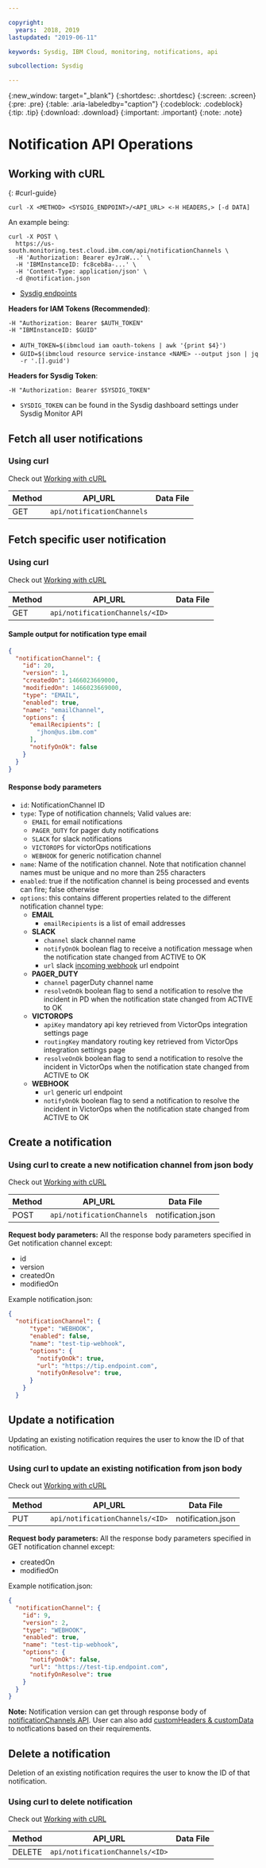 ```yaml
---

copyright:
  years:  2018, 2019
lastupdated: "2019-06-11"

keywords: Sysdig, IBM Cloud, monitoring, notifications, api

subcollection: Sysdig

---
```


{:new_window: target="_blank"}
{:shortdesc: .shortdesc}
{:screen: .screen}
{:pre: .pre}
{:table: .aria-labeledby="caption"}
{:codeblock: .codeblock}
{:tip: .tip}
{:download: .download}
{:important: .important}
{:note: .note}

# Notification API Operations

## Working with cURL
{: #curl-guide}

```shell
curl -X <METHOD> <SYSDIG_ENDPOINT>/<API_URL> <-H HEADERS,> [-d DATA]
```

An example being:
```shell
curl -X POST \
  https://us-south.monitoring.test.cloud.ibm.com/api/notificationChannels \
  -H 'Authorization: Bearer eyJraW...' \
  -H 'IBMInstanceID: fc8ceb8a-...' \
  -H 'Content-Type: application/json' \
  -d @notification.json
```

* [Sysdig endpoints](https://test.cloud.ibm.com/docs/services/Monitoring-with-Sysdig?topic=Sysdig-endpoints#endpoints_sysdig)

**Headers for IAM Tokens (Recommended)**:
```shell
-H "Authorization: Bearer $AUTH_TOKEN"
-H "IBMInstanceID: $GUID"
```
* `AUTH_TOKEN=$(ibmcloud iam oauth-tokens | awk '{print $4}')`
* `GUID=$(ibmcloud resource service-instance <NAME> --output json | jq -r '.[].guid')`

**Headers for Sysdig Token**:
```shell
-H "Authorization: Bearer $SYSDIG_TOKEN"
```
* `SYSDIG_TOKEN` can be found in the Sysdig dashboard settings under Sysdig Monitor API

## Fetch all user notifications

### Using curl

Check out [Working with cURL](#curl-guide)

| Method | API_URL | Data File |
|----|---|----|
| GET | `api/notificationChannels` | |

## Fetch specific user notification

### Using curl

Check out [Working with cURL](#curl-guide)

| Method | API_URL | Data File |
|----|---|----|
| GET | `api/notificationChannels/<ID>` | |

#### Sample output for notification type email

```json
{
  "notificationChannel": {
    "id": 20,
    "version": 1,
    "createdOn": 1466023669000,
    "modifiedOn": 1466023669000,
    "type": "EMAIL",
    "enabled": true,
    "name": "emailChannel",
    "options": {
      "emailRecipients": [
        "jhon@us.ibm.com"
      ],
      "notifyOnOk": false
    }
  }
}
```

#### Response body parameters

- `id`: NotificationChannel ID
- `type`: Type of notification channels; Valid values are:
  - `EMAIL` for email notifications
  - `PAGER_DUTY` for pager duty notifications
  - `SLACK` for slack notifications
  - `VICTOROPS` for victorOps notifications
  - `WEBHOOK` for generic notification channel
- `name`: Name of the notification channel. Note that notification channel names must be unique and no more than 255 characters
- `enabled`: true if the notification channel is being processed and events can fire; false otherwise
- `options`: this contains different properties related to the different notification channel type:
  - **EMAIL**
    - `emailRecipients` is a list of email addresses
  - **SLACK**
    - `channel` slack channel name
    - `notifyOnOk` boolean flag to receive a notification message when the notification state changed from ACTIVE to OK
    - `url`  slack [incoming webhook](https://api.slack.com/incoming-webhooks) url endpoint
  - **PAGER_DUTY**
    - `channel` pagerDuty channel name
    - `resolveOnOk` boolean flag to send a notification to resolve the incident in PD when the notification state changed from ACTIVE to OK
  - **VICTOROPS**
    - `apiKey` mandatory api key retrieved from VictorOps integration settings page
    - `routingKey` mandatory routing key retrieved from VictorOps integration settings page
    - `resolveOnOk` boolean flag to send a notification to resolve the incident in VictorOps when the notification state changed from ACTIVE to OK
  - **WEBHOOK**
    - `url` generic url endpoint
    - `notifyOnOk` boolean flag to send a notification to resolve the incident in VictorOps when the notification state changed from ACTIVE to OK

## Create a notification

### Using curl to create a new notification channel from json body

Check out [Working with cURL](#curl-guide)

| Method | API_URL | Data File |
|----|---|----|
| POST | `api/notificationChannels` | notification.json |

**Request body parameters:** All the response body parameters specified in Get notification channel except:

- id
- version
- createdOn
- modifiedOn

Example notification.json:

```json
{
  "notificationChannel": {
      "type": "WEBHOOK",
      "enabled": false,
      "name": "test-tip-webhook",
      "options": {
        "notifyOnOk": true,
        "url": "https://tip.endpoint.com",
        "notifyOnResolve": true,
      }
    }
  }
  ```

## Update a notification

Updating an existing notification requires the user to know the ID of that notification.

### Using curl to update an existing notification from json body

Check out [Working with cURL](#curl-guide)

| Method | API_URL | Data File |
|----|---|----|
| PUT | `api/notificationChannels/<ID>` | notification.json |

**Request body parameters:** All the response body parameters specified in GET notification channel except:

- createdOn
- modifiedOn

Example notification.json:

```json
{
  "notificationChannel": {
    "id": 9,
    "version": 2,
    "type": "WEBHOOK",
    "enabled": true,
    "name": "test-tip-webhook",
    "options": {
      "notifyOnOk": false,
      "url": "https://test-tip.endpoint.com",
      "notifyOnResolve": true
    }
  }
}
```

**Note:** Notification version can get through response body of [notificationChannels API](#fetch-specific-user-notification). User can also add [customHeaders & customData](https://docs.sysdig.com/en/configure-a-webhook-channel.html#al_UUID-a6715905-0530-a08a-a3ab-cb10b2c5d19b_UUID-f9896786-62e5-c4c3-d2ef-38d3a2f7dfab) to notfications based on their requirements.

## Delete a notification

Deletion of an existing notification requires the user to know the ID of that notification.

### Using curl to delete notification

Check out [Working with cURL](#curl-guide)

| Method | API_URL | Data File |
|----|---|----|
| DELETE | `api/notificationChannels/<ID>` | |
